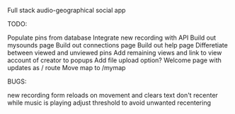 Full stack audio-geographical social app


TODO:

Populate pins from database
Integrate new recording with API
Build out mysounds page
Build out connections page
Build out help page
Differetiate between viewed and unviewed pins
Add remaining views and link to view account of creator to popups
Add file upload option?
Welcome page with updates as / route
Move map to /mymap

BUGS:

new recording form reloads on movement and clears text
don't recenter while music is playing
adjust threshold to avoid unwanted recentering
